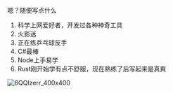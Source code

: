 嗯？随便写点什么
1. 科学上网爱好者，开发过各种神奇工具
2. 火影迷
3. 正在练乒乓球反手
4. C#最棒
5. Node上手易学
6. Rust刚开始学有点不舒服，现在熟练了后写起来是真爽


![6QQIzerr_400x400](https://user-images.githubusercontent.com/24750337/125167053-22037b00-e1d1-11eb-9360-74250b452488.jpg)

<!--
**iamwwc/iamwwc** is a ✨ _special_ ✨ repository because its `README.md` (this file) appears on your GitHub profile.

Here are some ideas to get you started:

- 🔭 I’m currently working on ...
- 🌱 I’m currently learning ...
- 👯 I’m looking to collaborate on ...
- 🤔 I’m looking for help with ...
- 💬 Ask me about ...
- 📫 How to reach me: ...
- 😄 Pronouns: ...
- ⚡ Fun fact: ...
-->
